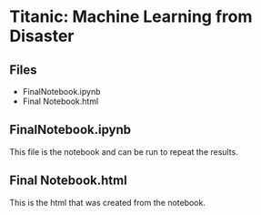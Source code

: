 # Titanic: Machine Learning from Disaster 

## Files
- FinalNotebook.ipynb
- Final Notebook.html

## FinalNotebook.ipynb
This file is the notebook and can be run to repeat the results.
## Final Notebook.html
This is the html that was created from the notebook.
